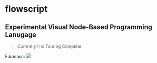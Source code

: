 # flowscript

## Experimental Visual Node-Based Programming Lanugage

> Currently it is Touring Complete

Fibonacci
![](https://i.imgur.com/MVCO0sY.png)
